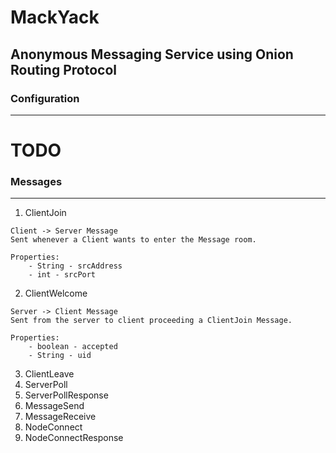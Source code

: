 # MackYack
## Anonymous Messaging Service using Onion Routing Protocol 

### Configuration
---
# TODO


### Messages 
---

1. ClientJoin
```
Client -> Server Message
Sent whenever a Client wants to enter the Message room.

Properties:
    - String - srcAddress
    - int - srcPort
```

2. ClientWelcome
```
Server -> Client Message
Sent from the server to client proceeding a ClientJoin Message.

Properties:
    - boolean - accepted
    - String - uid
```


3. ClientLeave
4. ServerPoll
5. ServerPollResponse
6. MessageSend
7. MessageReceive
8. NodeConnect
9. NodeConnectResponse